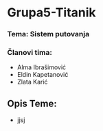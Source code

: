 # Grupa5-Titanik
### Tema: Sistem putovanja
### Članovi tima:
- Alma Ibrašimović
- Eldin Kapetanović
- Zlata Karić

## Opis Teme:
- jjsj
